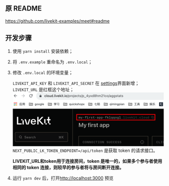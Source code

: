 ## 原 README

https://github.com/livekit-examples/meet#readme

## 开发步骤

1. 使用 `yarn install` 安装依赖；
2. 将 `.env.example` 重命名为 `.env.local`；
3. 修改 `.env.local` 的环境变量；

   `LIVEKIT_API_KEY` 和 `LIVEKIT_API_SECRET` 在 [settings](https://cloud.livekit.io/projects/p_4yxd8hm21co/settings/keys)界面新增；
   `LIVEKIT_URL` 是红框这个地址；
   ![livekitUrl.png](./assets/livekitUrl.png)
   `NEXT_PUBLIC_LK_TOKEN_ENDPOINT=/api/token` 是获取 token 的请求接口。

   **LIVEKIT_URL和token用于连接房间，token 是唯一的，如果多个参与者使用相同的 token 连接，则较早的参与者将与房间断开连接。**

4. 运行 `yarn dev` 后，打开[http://localhost:3000](http://localhost:3000) 预览
